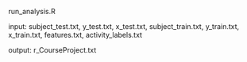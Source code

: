 run_analysis.R

input: subject_test.txt, y_test.txt, x_test.txt, subject_train.txt, y_train.txt, x_train.txt, features.txt, activity_labels.txt


output: r_CourseProject.txt
